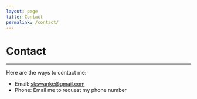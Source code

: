 ```yaml
---
layout: page
title: Contact
permalink: /contact/
---
```


<h1>Contact</h1>
<hr>

<div class="col-xs-12">
  <p>Here are the ways to contact me:</p>
  <ul>
    <li>Email: <a href="mailto:skswanke@gmail.com">skswanke@gmail.com</a></li>
    <li>Phone: Email me to request my phone number</li>
  </ul>
<div>
